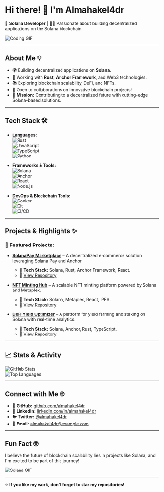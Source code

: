 # Hi there! 👋 I'm Almahakel4dr  

🚀 **Solana Developer** | 🧑‍💻 Passionate about building decentralized applications on the Solana blockchain.  

![Coding GIF](https://media.giphy.com/media/qgQUggAC3Pfv687qPC/giphy.gif)  

---

## About Me 💡  
- 🌍 Building decentralized applications on **Solana**.  
- 💼 Working with **Rust**, **Anchor Framework**, and Web3 technologies.  
- 📚 Exploring blockchain scalability, DeFi, and NFTs.  
- 🤝 Open to collaborations on innovative blockchain projects!  
- 🎯 **Mission:** Contributing to a decentralized future with cutting-edge Solana-based solutions.  

---

## Tech Stack 🛠️  
- **Languages:**  
  ![Rust](https://img.shields.io/badge/Rust-000000?style=for-the-badge&logo=rust&logoColor=white)  
  ![JavaScript](https://img.shields.io/badge/JavaScript-000000?style=for-the-badge&logo=javascript&logoColor=yellow)  
  ![TypeScript](https://img.shields.io/badge/TypeScript-007ACC?style=for-the-badge&logo=typescript&logoColor=white)  
  ![Python](https://img.shields.io/badge/Python-3776AB?style=for-the-badge&logo=python&logoColor=white)  

- **Frameworks & Tools:**  
  ![Solana](https://img.shields.io/badge/Solana-000000?style=for-the-badge&logo=solana&logoColor=green)  
  ![Anchor](https://img.shields.io/badge/Anchor-000000?style=for-the-badge&logo=anchor&logoColor=purple)  
  ![React](https://img.shields.io/badge/React-20232A?style=for-the-badge&logo=react&logoColor=61DAFB)  
  ![Node.js](https://img.shields.io/badge/Node.js-43853D?style=for-the-badge&logo=node.js&logoColor=white)  

- **DevOps & Blockchain Tools:**  
  ![Docker](https://img.shields.io/badge/Docker-2496ED?style=for-the-badge&logo=docker&logoColor=white)  
  ![Git](https://img.shields.io/badge/Git-F05032?style=for-the-badge&logo=git&logoColor=white)  
  ![CI/CD](https://img.shields.io/badge/CI%2FCD-000000?style=for-the-badge&logo=githubactions&logoColor=white)  

---

## Projects & Highlights ✨  
### 🚀 Featured Projects:  
- **[SolanaPay Marketplace](#)** – A decentralized e-commerce solution leveraging Solana Pay and Anchor.  
  - 🌟 **Tech Stack:** Solana, Rust, Anchor Framework, React.  
  - 🔗 [View Repository](#)  

- **[NFT Minting Hub](#)** – A scalable NFT minting platform powered by Solana and Metaplex.  
  - 🌟 **Tech Stack:** Solana, Metaplex, React, IPFS.  
  - 🔗 [View Repository](#)  

- **[DeFi Yield Optimizer](#)** – A platform for yield farming and staking on Solana with real-time analytics.  
  - 🌟 **Tech Stack:** Solana, Anchor, Rust, TypeScript.  
  - 🔗 [View Repository](#)  

---

## 📈 Stats & Activity  

![GitHub Stats](https://github-readme-stats.vercel.app/api?username=almahakel4dr&show_icons=true&theme=radical)  
![Top Languages](https://github-readme-stats.vercel.app/api/top-langs/?username=almahakel4dr&layout=compact&theme=radical)  

---

## Connect with Me 🌐  
- 🌟 **GitHub:** [github.com/almahakel4dr](https://github.com/almahakel4dr)  
- 💼 **LinkedIn:** [linkedin.com/in/almahakel4dr](#)  
- 🐦 **Twitter:** [@almahakel4dr](#)  
- 📧 **Email:** almahakel4dr@example.com  

---

## Fun Fact 🤓  
I believe the future of blockchain scalability lies in projects like Solana, and I'm excited to be part of this journey!  

![Solana GIF](https://media.giphy.com/media/l0HlBO7eyXzSZkJri/giphy.gif)  

---

⭐️ **If you like my work, don't forget to star my repositories!**  
